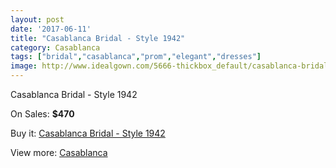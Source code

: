 ```yaml
---
layout: post
date: '2017-06-11'
title: "Casablanca Bridal - Style 1942"
category: Casablanca
tags: ["bridal","casablanca","prom","elegant","dresses"]
image: http://www.idealgown.com/5666-thickbox_default/casablanca-bridal-style-1942.jpg
---
```

Casablanca Bridal - Style 1942

On Sales: **$470**
<a href="https://www.idealgown.com/en/casablanca/2472-casablanca-bridal-style-1942.html"><amp-img layout="responsive" width="600" height="600" src="//www.idealgown.com/5666-thickbox_default/casablanca-bridal-style-1942.jpg" alt="Casablanca Bridal - Style 1942 0" /></a>
<a href="https://www.idealgown.com/en/casablanca/2472-casablanca-bridal-style-1942.html"><amp-img layout="responsive" width="600" height="600" src="//www.idealgown.com/5668-thickbox_default/casablanca-bridal-style-1942.jpg" alt="Casablanca Bridal - Style 1942 1" /></a>
<a href="https://www.idealgown.com/en/casablanca/2472-casablanca-bridal-style-1942.html"><amp-img layout="responsive" width="600" height="600" src="//www.idealgown.com/5667-thickbox_default/casablanca-bridal-style-1942.jpg" alt="Casablanca Bridal - Style 1942 2" /></a>

Buy it: [Casablanca Bridal - Style 1942](https://www.idealgown.com/en/casablanca/2472-casablanca-bridal-style-1942.html "Casablanca Bridal - Style 1942")

View more: [Casablanca](https://www.idealgown.com/en/31-casablanca "Casablanca")